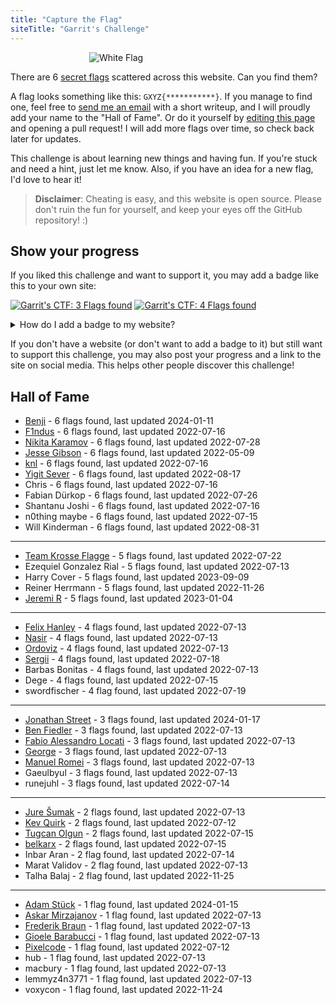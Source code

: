```yaml
---
title: "Capture the Flag"
siteTitle: "Garrit's Challenge"
---
```


<img alt="White Flag" style="max-width: 50%; display: block; margin: auto" src="/assets/white_flag.png">

There are 6 [secret flags](https://en.wikipedia.org/wiki/Capture_the_flag_(cybersecurity)) scattered across this website. Can you find them?

A flag looks something like this: `GXYZ{***********}`. If you manage to find
one, feel free to [send me an email](/contact) with a short writeup, and I will
proudly add your name to the "Hall of Fame". Or do it yourself by 
[editing this page](https://github.com/garritfra/garrit.xyz/edit/main/content/ctf.md)
and opening a pull request! I will add more flags over time, so check back later
for updates.

This challenge is about learning new things and having fun. If you're stuck and
need a hint, just let me know. Also, if you have an idea for a new flag, I'd
love to hear it!

> **Disclaimer**: Cheating is easy, and this website is open source. Please
> don't ruin the fun for yourself, and keep your eyes off the GitHub repository! :)

## Show your progress

If you liked this challenge and want to support it, you may add a badge like this to your own site:

<a href="https://garrit.xyz/ctf"><img alt="Garrit's CTF: 3 Flags found" src="https://garrit.xyz/assets/badges/ctf/orange_3.svg"></a> <a href="https://garrit.xyz/ctf"><img alt="Garrit's CTF: 4 Flags found" src="https://garrit.xyz/assets/badges/ctf/blue_4.svg"></a>

<details>
<summary>How do I add a badge to my website?</summary>

A badge is comprised of two variables: The **color** and the **number of flags**.

For **color**, you may choose `blue` or `orange`.

The **number of flags** should correspond with the flags you've found on this site.

Paste the following code snippets to your site. Make sure that you've replaced all the variables!

### HTML

```html
<a href="https://garrit.xyz/ctf"><img alt="Garrit's CTF: 3 Flags found" src="https://garrit.xyz/assets/badges/ctf/orange_3.svg"></a>
```

### Markdown

```md
[](![Garrit's CTF: 4 Flags found](https://garrit.xyz/assets/badges/ctf/blue_4.svg))
```

### Custom badges

You can also use [shields.io](https://shields.io/badges/static-badge) for more flexibility with the design of the badges. If you don't want to rely on a third party to host these badges, you can also download and host them alongside your website.

</details>

If you don't have a website (or don't want to add a badge to it) but still want to support this challenge, you may also post your progress and a link to the site on social media. This helps other people discover this challenge!


## Hall of Fame

- [Benji](https://www.benji.dog) - 6 flags found, last updated 2024-01-11
- [F1ndus](https://f1ndus.de/) - 6 flags found, last updated 2022-07-16
- [Nikita Karamov](https://www.kytta.dev/) - 6 flags found, last updated 2022-07-28
- [Jesse Gibson](https://psychollama.io/) - 6 flags found, last updated 2022-05-09
- [knl](https://lobste.rs/u/knl) - 6 flags found, last updated 2022-07-16
- [Yigit Sever](https://yigitsever.com) - 6 flags found, last updated 2022-08-17
- Chris - 6 flags found, last updated 2022-07-16
- Fabian Dürkop - 6 flags found, last updated 2022-07-26
- Shantanu Joshi - 6 flags found, last updated 2022-07-16
- n0thing maybe - 6 flags found, last updated 2022-07-15
- Will Kinderman - 6 flags found, last updated 2022-08-31

---

- [Team Krosse Flagge](https://ctftime.org/team/82581) - 5 flags found, last updated 2022-07-22
- Ezequiel Gonzalez Rial - 5 flags found, last updated 2022-07-13
- Harry Cover - 5 flags found, last updated 2023-09-09
- Reiner Herrmann - 5 flags found, last updated 2022-11-26
- [Jeremi R](https://jrb.nz) - 5 flags found, last updated 2023-01-04

---

- [Felix Hanley](https://felixhanley.info) - 4 flags found, last updated 2022-07-13
- [Nasir](https://lobste.rs/u/thesnarky1) - 4 flags found, last updated 2022-07-13
- [Ordoviz](https://fosstodon.org/@Ordoviz) - 4 flags found, last updated 2022-07-13
- [Sergii](https://www.linkedin.com/in/serhiy-m-618020107/) - 4 flags found, last updated 2022-07-18
- Barbas Bonitas - 4 flags found, last updated 2022-07-13
- Dege - 4 flags found, last updated 2022-07-15
- swordfischer - 4 flag found, last updated 2022-07-19

---

- [Jonathan Street](https://jstreet.uk/) - 3 flags found, last updated 2024-01-17
- [Ben Fiedler](https://3fx.ch) - 3 flags found, last updated 2022-07-13
- [Fabio Alessandro Locati](https://fale.io) - 3 flags found, last updated 2022-07-13
- [George](https://fosstodon.org/@george_) - 3 flags found, last updated 2022-07-13
- [Manuel Romei](https://fosstodon/@kriive) - 3 flags found, last updated 2022-07-13
- Gaeulbyul - 3 flags found, last updated 2022-07-13
- runejuhl - 3 flags found, last updated 2022-07-14

---

- [Jure Šumak](https://jsumak.github.io/about/) - 2 flags found, last updated 2022-07-13
- [Kev Quirk](https://kevq.uk/) - 2 flags found, last updated 2022-07-12
- [Tugcan Olgun](https://tugcan.net/) - 2 flags found, last updated 2022-07-15
- [belkarx](https://belkarx.github.io) - 2 flags found, last updated 2022-07-15
- Inbar Aran - 2 flag found, last updated 2022-07-14
- Marat Validov - 2 flag found, last updated 2022-07-13
- Talha Balaj - 2 flag found, last updated 2022-11-25

---

- [Adam Stück](https://adast.dk) - 1 flag found, last updated 2024-01-15
- [Askar Mirzajanov](https://t.me/gmmdt) - 1 flag found, last updated 2022-07-13
- [Frederik Braun](https://frederik-braun.com/) - 1 flag found, last updated 2022-07-13
- [Gioele Barabucci](https://gioele.io/) - 1 flag found, last updated 2022-07-13
- [Pixelcode](https://social.tchncs.de/@pixelcode) - 1 flag found, last updated 2022-07-12
- hub - 1 flag found, last updated 2022-07-13
- macbury - 1 flag found, last updated 2022-07-13
- lemmyz4n3771 - 1 flag found, last updated 2022-07-13
- voxycon - 1 flag found, last updated 2022-11-24
